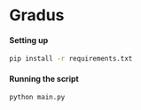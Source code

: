 # Gradus

#### Setting up
```bash
pip install -r requirements.txt
```
####

#### Running the script
```bash
python main.py
```
####
